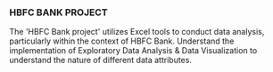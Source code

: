 ### HBFC BANK PROJECT
The 'HBFC Bank project' utilizes Excel tools to conduct data analysis, particularly within the context of HBFC Bank.
Understand the implementation of Exploratory Data Analysis & Data Visualization to 
understand the nature of different data attributes.
